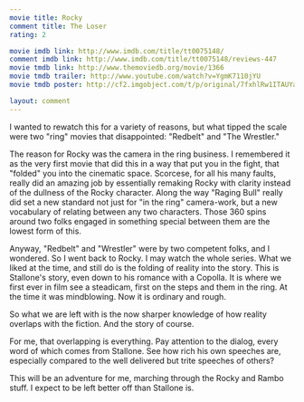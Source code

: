```yaml
---
movie title: Rocky
comment title: The Loser
rating: 2

movie imdb link: http://www.imdb.com/title/tt0075148/
comment imdb link: http://www.imdb.com/title/tt0075148/reviews-447
movie tmdb link: http://www.themoviedb.org/movie/1366
movie tmdb trailer: http://www.youtube.com/watch?v=YgmK7110jYU
movie tmdb poster: http://cf2.imgobject.com/t/p/original/7fxhlRw1ITAUYaqYV1bu90QxXr1.jpg

layout: comment
---
```


I wanted to rewatch this for a variety of reasons, but what tipped the scale were two "ring" movies that disappointed: "Redbelt" and "The Wrestler."

The reason for Rocky was the camera in the ring business. I remembered it as the very first movie that did this in a way that put you in the fight, that "folded" you into the cinematic space. Scorcese, for all his many faults, really did an amazing job by essentially remaking Rocky with clarity instead of the dullness of the Rocky character. Along the way "Raging Bull" really did set a new standard not just for "in the ring" camera-work, but a new vocabulary of relating between any two characters. Those 360 spins around two folks engaged in something special between them are the lowest form of this.

Anyway, "Redbelt" and "Wrestler" were by two competent folks, and I wondered. So I went back to Rocky. I may watch the whole series. What we liked at the time, and still do is the folding of reality into the story. This is Stallone's story, even down to his romance with a Copolla. It is where we first ever in film see a steadicam, first on the steps and them in the ring. At the time it was mindblowing. Now it is ordinary and rough.

So what we are left with is the now sharper knowledge of how reality overlaps with the fiction. And the story of course.

For me, that overlapping is everything. Pay attention to the dialog, every word of which comes from Stallone. See how rich his own speeches are, especially compared to the well delivered but trite speeches of others?

This will be an adventure for me, marching through the Rocky and Rambo stuff. I expect to be left better off than Stallone is.